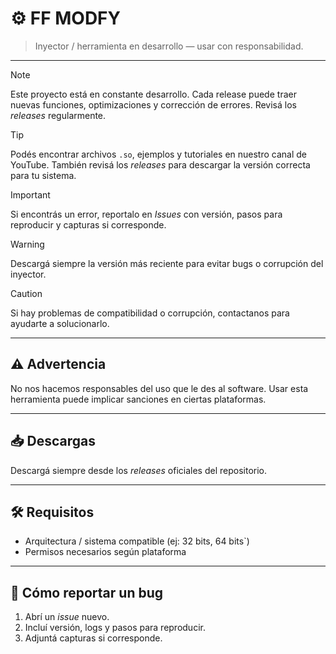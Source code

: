 # ⚙️ FF MODFY
> Inyector / herramienta en desarrollo — usar con responsabilidad.

---

> [!NOTE]
> Este proyecto está en constante desarrollo. Cada release puede traer nuevas funciones, optimizaciones y corrección de errores. Revisá los *releases* regularmente.

> [!TIP]
> Podés encontrar archivos `.so`, ejemplos y tutoriales en nuestro canal de YouTube. También revisá los *releases* para descargar la versión correcta para tu sistema.

> [!IMPORTANT]
> Si encontrás un error, reportalo en *Issues* con versión, pasos para reproducir y capturas si corresponde.

> [!WARNING]
> Descargá siempre la versión más reciente para evitar bugs o corrupción del inyector.

> [!CAUTION]
> Si hay problemas de compatibilidad o corrupción, contactanos para ayudarte a solucionarlo.

---

## ⚠️ Advertencia
No nos hacemos responsables del uso que le des al software. Usar esta herramienta puede implicar sanciones en ciertas plataformas.

---

## 📥 Descargas
Descargá siempre desde los *releases* oficiales del repositorio.

---

## 🛠️ Requisitos
- Arquitectura / sistema compatible (ej: 32 bits, 64 bits`)
- Permisos necesarios según plataforma


---

## 🐛 Cómo reportar un bug
1. Abrí un *issue* nuevo.
2. Incluí versión, logs y pasos para reproducir.
3. Adjuntá capturas si corresponde.

